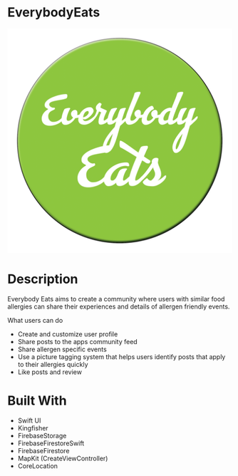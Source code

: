 # EverybodyEats

![](Images/EElogo.png)

# Description
Everybody Eats aims to create a community where users with similar food allergies can share their experiences and details of allergen friendly events. 

What users can do 
- Create and customize user profile
- Share posts to the apps community feed
- Share allergen specific events
- Use a picture tagging system that helps users identify posts that apply to their allergies quickly 
- Like posts and review 

# Built With
- Swift UI
- Kingfisher
- FirebaseStorage
- FirebaseFirestoreSwift
- FirebaseFirestore
- MapKit (CreateViewController)
- CoreLocation 

